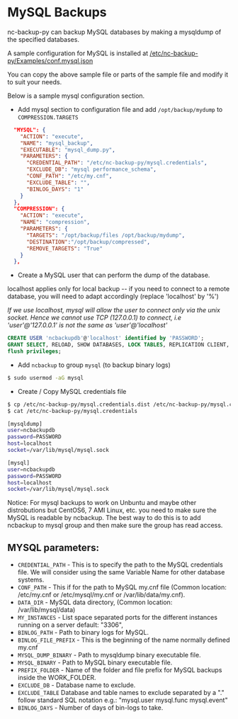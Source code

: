 
# MySQL Backups

nc-backup-py can backup MySQL databases by making a mysqldump of the specified databases.

A sample configuration for MySQL is installed at [/etc/nc-backup-py/Examples/conf.mysql.json](nc-backup-py/conf/Examples/conf.mysql.json)

You can copy the above sample file or parts of the sample file and modify it to suit your needs.

Below is a sample mysql configuration section.

* Add mysql section to configuration file and add `/opt/backup/mydump` to `COMPRESSION.TARGETS`
```JSON
  "MYSQL": {
    "ACTION": "execute",
    "NAME": "mysql_backup",
    "EXECUTABLE": "mysql_dump.py",
    "PARAMETERS": {
      "CREDENTIAL_PATH": "/etc/nc-backup-py/mysql.credentials",
      "EXCLUDE_DB": "mysql performance_schema",
      "CONF_PATH": "/etc/my.cnf",
      "EXCLUDE_TABLE": "",
      "BINLOG_DAYS": "1"
    }
  },
  "COMPRESSION": {  
    "ACTION": "execute",
    "NAME": "compression",
    "PARAMETERS": {
      "TARGETS": "/opt/backup/files /opt/backup/mydump",
      "DESTINATION":"/opt/backup/compressed",
      "REMOVE_TARGETS": "True"
    }
  },
```

* Create a MySQL user that can perform the dump of the database.

localhost applies only for local backup -- if you need to connect to a remote database, you will need to adapt accordingly (replace 'localhost' by '%')

*If we use localhost, mysql will allow the user to connect only via the unix socket. Hence we cannot use TCP (127.0.0.1) to connect, i.e 'user'@'127.0.0.1' is not the same as 'user'@'localhost'*

```sql
CREATE USER 'ncbackupdb'@'localhost' identified by 'PASSWORD';
GRANT SELECT, RELOAD, SHOW DATABASES, LOCK TABLES, REPLICATION CLIENT, SHOW VIEW, EVENT ON *.* TO 'ncbackupdb'@'localhost';
flush privileges;

```

* Add `ncbackup` to group `mysql` (to backup binary logs)
```bash
$ sudo usermod -aG mysql
```

* Create / Copy MySQL credentials file

```bash
$ cp /etc/nc-backup-py/mysql.credentials.dist /etc/nc-backup-py/mysql.credentials
$ cat /etc/nc-backup-py/mysql.credentials

[mysqldump]
user=ncbackupdb
password=PASSWORD
host=localhost
socket=/var/lib/mysql/mysql.sock

[mysql]
user=ncbackupdb
password=PASSWORD
host=localhost
socket=/var/lib/mysql/mysql.sock
```

Notice: For mysql backups to work on Unbuntu and maybe other distrobutions but CentOS6, 7 AMI Linux, etc. you need to make sure the MySQL is readable by ncbackup. The best way to do this is to add ncbackup to mysql group and then make sure the group has read access.

## MYSQL parameters:

* `CREDENTIAL_PATH` - This is to specify the path to the MySQL credentials file. We will consider using the same Variable Name for other database systems.
* `CONF_PATH` - This if for the path to MySQL my.cnf file (Common location: /etc/my.cnf or /etc/mysql/my.cnf or /var/lib/data/my.cnf).
* `DATA_DIR` - MySQL data directory, (Common location: /var/lib/mysql/data)
* `MY_INSTANCES` - List space separated ports for the different instances running on a server default: "3306",
* `BINLOG_PATH` - Path to binary logs for MySQL.
* `BINLOG_FILE_PREFIX` - This is the beginning of the name normally defined my.cnf
* `MYSQL_DUMP_BINARY` - Path to mysqldump binary executable file.
* `MYSQL_BINARY` - Path to MySQL binary executable file.
* `PREFIX_FOLDER` - Name of the folder and file prefix for MySQL backups inside the WORK_FOLDER.
* `EXCLUDE_DB` - Database name to exclude.
* `EXCLUDE_TABLE` Database and table names to exclude separated by a "." follow standard SQL notation e.g.: "mysql.user mysql.func mysql.event"
* `BINLOG_DAYS` - Number of days of bin-logs to take.
